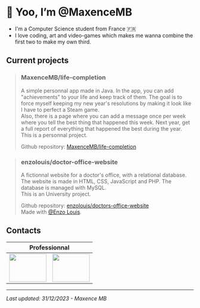# 👋 Yoo, I’m @MaxenceMB
- I'm a Computer Science student from France 🇫🇷
- I love coding, art and video-games which makes me wanna combine the first two to make my own third.

  
## Current projects  

> ### MaxenceMB/life-completion
> A simple personnal app made in Java.
> In the app, you can add "achievements" to your life and keep track of them. The goal is to force myself keeping my new year's resolutions by making it look like I have to perfect a Steam game.  
> Also, there is a page where you can add a message once per week where you tell the best thing that happened this week. Next year, get a full report of everything that happened the best during the year.  
> This is a personnal project.
>
> Github repository: [MaxenceMB/life-completion](https://github.com/MaxenceMB/life-completion) 

> ### enzolouis/doctor-office-website
> A fictionnal website for a doctor's office, with a relational database.   
> The website is made in HTML, CSS, JavaScript and PHP. The database is managed with MySQL.   
> This is an University project.
>
> Github repository: [enzolouis/doctors-office-website](https://github.com/enzolouis/doctors-office-website)  
> Made with [@Enzo Louis](https://github.com/enzolouis).    



## Contacts
<table>
  <thead>
    <tr>
      <th colspan=2>Professionnal</th>
    </tr>
  </thead>
  <tbody>
    <tr>
      <td><a href = "https://linkedin.com/in/maxence-maury-balit"><img src = "https://www.svgrepo.com/show/54425/linkedin.svg" style = "height: 75px; width: 100px;"/></a></td>
      <td><a href = "mailto:maury.maxence13@gmail.com"><img src = "https://www.svgrepo.com/show/375840/mail.svg" style = "height: 75px; width: 100px;"/></a></td>
    </tr>
  </tbody>
</table>

----------------------------------------------------------------------------------------------------------------------------------------------  
*Last updated: 31/12/2023  -  Maxence MB*
